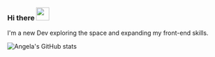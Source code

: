 ### Hi there <img src="https://raw.githubusercontent.com/MartinHeinz/MartinHeinz/master/wave.gif" width="30px">


<!--
**purcell3a/purcell3a** is a ✨ _special_ ✨ repository because its `README.md` (this file) appears on your GitHub profile.

Here are some ideas to get you started:

- 🔭 I’m currently working on ...
- 🌱 I’m currently learning ...
- 👯 I’m looking to collaborate on ...
- 🤔 I’m looking for help with ...
- 💬 Ask me about ...
- 📫 How to reach me: ...
- 😄 Pronouns: ...
- ⚡ Fun fact: ...
-->

I'm a new Dev exploring the space and expanding my front-end skills. 


![Angela's GitHub stats](https://github-readme-stats.vercel.app/api?username=purcell3a&count_private=true&show_icons=true&theme=radical)
